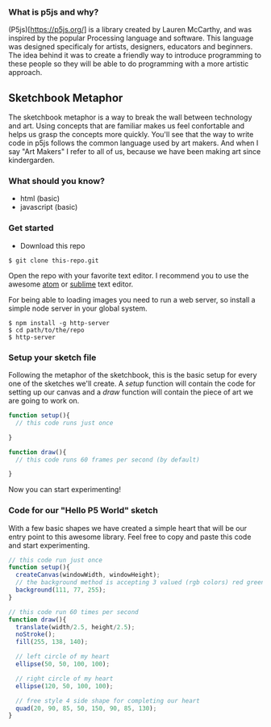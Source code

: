 ### What is p5js and why?
(P5js)[https://p5js.org/] is a library created by Lauren McCarthy, and was inspired by the popular Processing language and software. This language was designed specificaly for artists, designers, educators and beginners. The idea behind it was to create a friendly way to introduce programming to these people so they will be able to do programming with a more artistic approach.

## Sketchbook Metaphor
The sketchbook metaphor is a way to break the wall between technology and art. Using concepts that are familiar makes us feel confortable and helps us grasp the concepts more quickly. You'll see that the way to write code in p5js follows the common language used by art makers. And when I say "Art Makers" I refer to all of us, because we have been making art since kindergarden.

### What should you know?
- html (basic)
- javascript (basic)

### Get started
- Download this repo

```
$ git clone this-repo.git
```
Open the repo with your favorite text editor. I recommend you to use the awesome [atom](www.atom.io) or [sublime](www.sublime.com) text editor.

For being able to loading images you need to run a web server, so install a simple node server in your global system.

```
$ npm install -g http-server
$ cd path/to/the/repo
$ http-server
```

### Setup your sketch file
Following the metaphor of the sketchbook, this is the basic setup for every one of the sketches we'll create. A *setup* function will contain the code for setting up our canvas and a *draw* function will contain the piece of art we are going to work on.

```javascript
function setup(){
  // this code runs just once

}

function draw(){
  // this code runs 60 frames per second (by default)

}
```

Now you can start experimenting!

### Code for our "Hello P5 World" sketch
With a few basic shapes we have created a simple heart that will be our entry point to this awesome library. Feel free to copy and paste this code and start experimenting.

```javascript
// this code run just once
function setup(){
  createCanvas(windowWidth, windowHeight);
  // the background method is accepting 3 valued (rgb colors) red green and blue
  background(111, 77, 255);
}

// this code run 60 times per second
function draw(){
  translate(width/2.5, height/2.5);
  noStroke();
  fill(255, 138, 140);

  // left circle of my heart
  ellipse(50, 50, 100, 100);

  // right circle of my heart
  ellipse(120, 50, 100, 100);

  // free style 4 side shape for completing our heart
  quad(20, 90, 85, 50, 150, 90, 85, 130);
}
```
